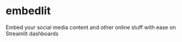 # embedlit
Embed your social media content and other online stuff with ease on Streamlit dashboards

